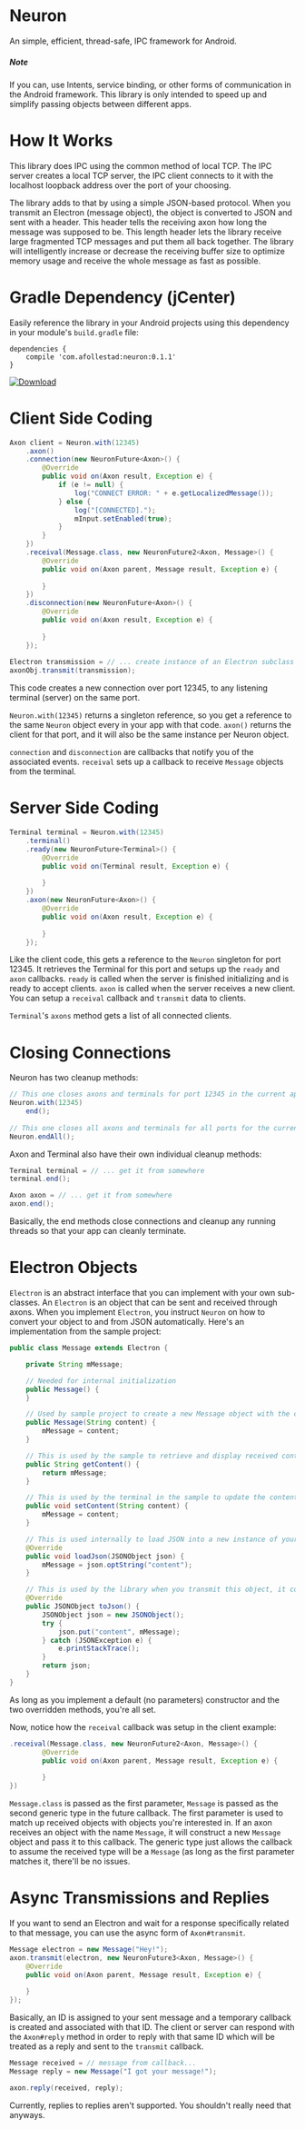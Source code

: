# Neuron

An simple, efficient, thread-safe, IPC framework for Android.
 
##### Note

If you can, use Intents, service binding, or other forms of communication in the Android framework.
This library is only intended to speed up and simplify passing objects between different apps.

# How It Works

This library does IPC using the common method of local TCP. The IPC server creates a local TCP server,
the IPC client connects to it with the localhost loopback address over the port of your choosing.

The library adds to that by using a simple JSON-based protocol. When you transmit an Electron (message object),
the object is converted to JSON and sent with a header. This header tells the receiving axon how long the message
was supposed to be. This length header lets the library receive large fragmented TCP messages and put them all
back together. The library will intelligently increase or decrease the receiving buffer size to optimize memory usage
and receive the whole message as fast as possible.

# Gradle Dependency (jCenter)

Easily reference the library in your Android projects using this dependency in your module's `build.gradle` file:

```Gradle
dependencies {
    compile 'com.afollestad:neuron:0.1.1'
}
```

[ ![Download](https://api.bintray.com/packages/drummer-aidan/maven/neuron/images/download.svg) ](https://bintray.com/drummer-aidan/maven/neuron/_latestVersion)

# Client Side Coding

```java
Axon client = Neuron.with(12345)
    .axon()
    .connection(new NeuronFuture<Axon>() {
        @Override
        public void on(Axon result, Exception e) {
            if (e != null) {
                log("CONNECT ERROR: " + e.getLocalizedMessage());
            } else {
                log("[CONNECTED].");
                mInput.setEnabled(true);
            }
        }
    })
    .receival(Message.class, new NeuronFuture2<Axon, Message>() {
        @Override
        public void on(Axon parent, Message result, Exception e) {
                            
        }
    })
    .disconnection(new NeuronFuture<Axon>() {
        @Override
        public void on(Axon result, Exception e) {
        
        }
    });
    
Electron transmission = // ... create instance of an Electron subclass here
axonObj.transmit(transmission);
```

This code creates a new connection over port 12345, to any listening terminal (server) on the same port.

`Neuron.with(12345)` returns a singleton reference, so you get a reference to the same `Neuron` object every
in your app with that code. `axon()` returns the client for that port, and it will also be the same instance per Neuron object.

`connection` and `disconnection` are callbacks that notify you of the associated events. `receival` sets
up a callback to receive `Message` objects from the terminal.

# Server Side Coding

```java
Terminal terminal = Neuron.with(12345)
    .terminal()
    .ready(new NeuronFuture<Terminal>() {
        @Override
        public void on(Terminal result, Exception e) {
            
        }
    })
    .axon(new NeuronFuture<Axon>() {
        @Override
        public void on(Axon result, Exception e) {
                        
        }
    });
```

Like the client code, this gets a reference to the `Neuron` singleton for port 12345. It retrieves the Terminal
for this port and setups up the `ready` and `axon` callbacks. `ready` is called when the server is finished
initializing and is ready to accept clients. `axon` is called when the server receives a new client. You
can setup a `receival` callback and `transmit` data to clients.

`Terminal`'s `axons` method gets a list of all connected clients.

# Closing Connections

Neuron has two cleanup methods:

```java
// This one closes axons and terminals for port 12345 in the current app.
Neuron.with(12345)
    end();
    
// This one closes all axons and terminals for all ports for the current app.
Neuron.endAll();
```

Axon and Terminal also have their own individual cleanup methods:

```java
Terminal terminal = // ... get it from somewhere
terminal.end();

Axon axon = // ... get it from somewhere
axon.end();
```

Basically, the end methods close connections and cleanup any running threads so that your app can cleanly terminate.

# Electron Objects

`Electron` is an abstract interface that you can implement with your own sub-classes. An `Electron` is an object that
can be sent and received through axons. When you implement `Electron`, you instruct `Neuron` on how
 to convert your object to and from JSON automatically. Here's an implementation from the sample project:
 
```java
public class Message extends Electron {

    private String mMessage;

    // Needed for internal initialization
    public Message() {
    }

    // Used by sample project to create a new Message object with the content filled in
    public Message(String content) {
        mMessage = content;
    }

    // This is used by the sample to retrieve and display received content
    public String getContent() {
        return mMessage;
    }

    // This is used by the terminal in the sample to update the content
    public void setContent(String content) {
        mMessage = content;
    }

    // This is used internally to load JSON into a new instance of your Electron object
    @Override
    public void loadJson(JSONObject json) {
        mMessage = json.optString("content");
    }

    // This is used by the library when you transmit this object, it converts itself to JSON
    @Override
    public JSONObject toJson() {
        JSONObject json = new JSONObject();
        try {
            json.put("content", mMessage);
        } catch (JSONException e) {
            e.printStackTrace();
        }
        return json;
    }
}
```

As long as you implement a default (no parameters) constructor and the two overridden methods, you're all set.

Now, notice how the `receival` callback was setup in the client example:

```java
.receival(Message.class, new NeuronFuture2<Axon, Message>() {
        @Override
        public void on(Axon parent, Message result, Exception e) {
                            
        }
})
```

`Message.class` is passed as the first parameter, `Message` is passed as the second generic type in the future callback.
The first parameter is used to match up received objects with objects you're interested in. If an axon receives
an object with the name `Message`, it will construct a new `Message` object and pass it to this callback. The
generic type just allows the callback to assume the received type will be a `Message` (as long as the first parameter matches
it, there'll be no issues.

# Async Transmissions and Replies

If you want to send an Electron and wait for a response specifically related to that message, you can use the async
form of `Axon#transmit`.

```java
Message electron = new Message("Hey!");
axon.transmit(electron, new NeuronFuture3<Axon, Message>() {
    @Override
    public void on(Axon parent, Message result, Exception e) {
        
    }
});
```

Basically, an ID is assigned to your sent message and a temporary callback is created and associated with that ID.
The client or server can respond with the `Axon#reply` method in order to reply with that same ID which will
be treated as a reply and sent to the `transmit` callback.

```java
Message received = // message from callback...
Message reply = new Message("I got your message!");

axon.reply(received, reply);
```

Currently, replies to replies aren't supported. You shouldn't really need that anyways.